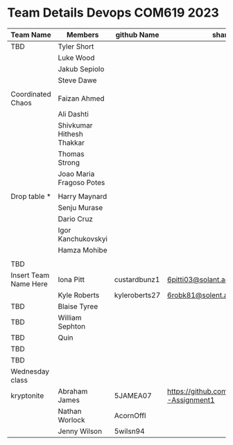 # Team Details Devops COM619 2023           


    
| Team Name   | Members     | github Name  | shared repo | shared project | on line app |
| ----------- | ----------- | ------------ | ----------- | -------------- | ----------- |
| TBD         | Tyler Short |              |             |                |             |
|             | Luke Wood   |              |             |                |             |
|             | Jakub Sepiolo |              |             |                |             |
|             | Steve Dawe  |              |             |                |             |
|             |             |              |             |                |             |
| Coordinated Chaos        | Faizan Ahmed  |              |             |                |             |
|             | Ali Dashti     |              |             |                |             |
|             | Shivkumar Hithesh Thakkar  |              |             |                |             |
|             | Thomas Strong   |              |             |                |             |
|             | Joao Maria Fragoso Potes   |              |             |                |             |
|             |             |              |             |                |             |
| Drop table * |  Harry Maynard |              |             |                |             |
|             |  Senju Murase   |              |             |                |             |
|             |  Dario Cruz  |              |             |                |             |
|             |  Igor Kanchukovskyi       |              |             |                |             |
|             | Hamza Mohibe |              |             |                |             |
|             |             |              |             |                |             |
| TBD         |             |              |             |                |             |
| Insert Team Name Here         | Iona Pitt   |  custardbunz1  |  6pitti03@solant.ac.uk           |                |             |
|         |  Kyle Roberts           |  kyleroberts27      |  6robk81@solent.ac.uk           |                |             |
| TBD         | Blaise Tyree     |              |             |                |             |
| TBD         | William Sephton   |              |             |                |             |
| TBD         | Quin        |              |             |                |             |
| TBD         |             |              |             |                |             |
| TBD         |             |              |             |                |             |
| Wednesday class         |             |              |             |                |             |
| kryptonite  | Abraham James |   5JAMEA07 |  https://github.com/ArconOffl/COM619-Assignment1   |  https://github.com/users/ArconOffl/projects/2    |   http://ntworlock.uksouth.cloudapp.azure.com:8080/          |
|             | Nathan Worlock  | AcornOffl |             |                |             |
|             | Jenny Wilson | 5wilsn94     |             |                |             |

